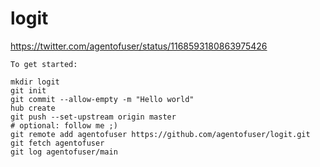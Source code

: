 # logit

<https://twitter.com/agentofuser/status/1168593180863975426>

```
To get started:

mkdir logit
git init
git commit --allow-empty -m "Hello world"
hub create
git push --set-upstream origin master
# optional: follow me ;)
git remote add agentofuser https://github.com/agentofuser/logit.git
git fetch agentofuser
git log agentofuser/main
```
